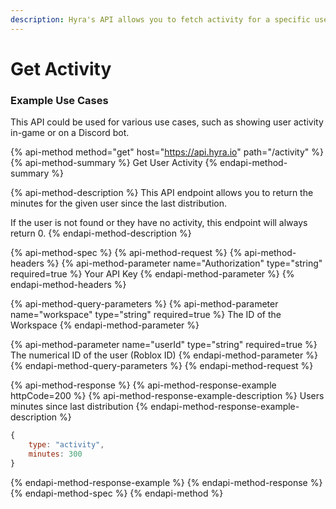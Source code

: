 ```yaml
---
description: Hyra's API allows you to fetch activity for a specific user.
---
```


# Get Activity

### Example Use Cases

This API could be used for various use cases, such as showing user activity in-game or on a Discord bot.

{% api-method method="get" host="https://api.hyra.io" path="/activity" %}
{% api-method-summary %}
Get User Activity
{% endapi-method-summary %}

{% api-method-description %}
This API endpoint allows you to return the minutes for the given user since the last distribution.   
  
If the user is not found or they have no activity, this endpoint will always return 0.
{% endapi-method-description %}

{% api-method-spec %}
{% api-method-request %}
{% api-method-headers %}
{% api-method-parameter name="Authorization" type="string" required=true %}
Your API Key
{% endapi-method-parameter %}
{% endapi-method-headers %}

{% api-method-query-parameters %}
{% api-method-parameter name="workspace" type="string" required=true %}
The ID of the Workspace
{% endapi-method-parameter %}

{% api-method-parameter name="userId" type="string" required=true %}
The numerical ID of the user \(Roblox ID\)
{% endapi-method-parameter %}
{% endapi-method-query-parameters %}
{% endapi-method-request %}

{% api-method-response %}
{% api-method-response-example httpCode=200 %}
{% api-method-response-example-description %}
Users minutes since last distribution
{% endapi-method-response-example-description %}

```javascript
{
    type: "activity",
    minutes: 300
}
```
{% endapi-method-response-example %}
{% endapi-method-response %}
{% endapi-method-spec %}
{% endapi-method %}

